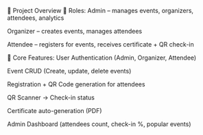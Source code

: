 🚀 Project Overview
👥 Roles:
Admin – manages events, organizers, attendees, analytics

Organizer – creates events, manages attendees

Attendee – registers for events, receives certificate + QR check-in

🧱 Core Features:
User Authentication (Admin, Organizer, Attendee)

Event CRUD (Create, update, delete events)

Registration + QR Code generation for attendees

QR Scanner → Check-in status

Certificate auto-generation (PDF)

Admin Dashboard (attendees count, check-in %, popular events)